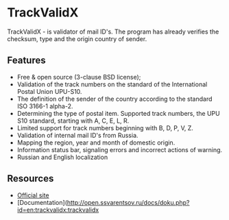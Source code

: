 # TrackValidX

TrackValidX - is validator of mail ID's. The program has already verifies the checksum, type and the origin country of sender.

## Features

* Free & open source (3-clause BSD license);
* Validation of the track numbers on the standard of the International Postal Union UPU-S10.
* The definition of the sender of the country according to the standard ISO 3166-1 alpha-2.
* Determining the type of postal item. Supported track numbers, the UPU S10 standard, starting with A, C, E, L, R.
* Limited support for track numbers beginning with B, D, P, V, Z.
* Validation of internal mail ID's from Russia.
* Mapping the region, year and month of domestic origin.
* Information status bar, signaling errors and incorrect actions of warning.
* Russian and English localization


## Resources

* [Official site](http://open.ssvarentsov.ru/en/trackvalidx/home.html)
* [Documentation](http://open.ssvarentsov.ru/docs/doku.php?id=en:trackvalidx:trackvalidx
